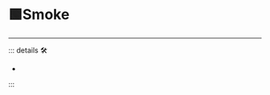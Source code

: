# 🟩<ekos>Smoke</ekos>

---

<!-- =================================================== -->
<!-- =================================================== -->
<!-- =================================================== -->
<!-- =================================================== -->
<!-- =================================================== -->
::: details 🛠

-

:::
